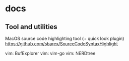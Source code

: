 # docs

## Tool and utilities

MacOS source code highlighting tool (+ quick look plugin)
https://github.com/sbarex/SourceCodeSyntaxHighlight

vim: BufExplorer
vim: vim-go
vim: NERDtree

